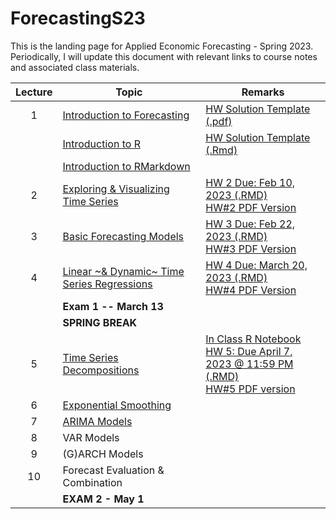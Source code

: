 # ForecastingS23
This is the landing page for Applied Economic Forecasting - Spring 2023. Periodically, I will update this document with relevant links to course notes and associated class materials.

| Lecture | Topic                                	                        |  Remarks                                	                        |
|:-----:	|-------------------------------------------                    | -------------------------------------------------			|
| 1    	  | [Introduction to Forecasting](2.Lectures/Lecture1/1.Intro_Time_Series.pdf)| [HW Solution Template (.pdf)](3.Homework/Solution_Template/Homework_Solution_Template.pdf)					|
|     	  | [Introduction to R](https://htmlpreview.github.io/?https://github.com/Shamar-Stewart/ForecastingS23/blob/main/2.Lectures/Lecture1/R_Introduction.nb.html) | [HW Solution Template (.Rmd)](3.Homework/Solution_Template/Homework_Solution_Template.Rmd) 					|
|     	  | [Introduction to RMarkdown](https://htmlpreview.github.io/?https://github.com/Shamar-Stewart/ForecastingS23/blob/main/2.Lectures/Lecture1/RMarkdown_Intro.html)                   | 					|
| 2    	  | [Exploring & Visualizing Time Series](2.Lectures/Lecture2/2-Visualizing-Time-Series.pdf)     	                    | [HW 2 Due: Feb 10, 2023 (.RMD)](3.Homework/HW2/AAEC_4984-AAEC_STAT-5484_HW2_S23.Rmd)<br>[HW#2 PDF Version](3.Homework/HW2/AAEC_4984-AAEC_STAT-5484_HW2_S23.pdf)		</br>			|
| 3   	  | [Basic Forecasting Models](2.Lectures/Lecture3/3.Evaluation_of_Basic_Forecasting_Models.pdf)                	                    | [HW 3 Due: Feb 22, 2023 (.RMD)](3.Homework/HW3/Homework3_S2023.Rmd)	<br>[HW#3 PDF Version](3.Homework/HW3/Homework3_S2023.pdf)		</br>					|
| 4    	  | [Linear ~& Dynamic~ Time Series Regressions](2.Lectures/Lecture4/4.Linear_and_Dynamic_Time_Series_Regressions.pdf)                       | [HW 4 Due: March 20, 2023 (.RMD)](3.Homework/HW4/Homework4_S2023.Rmd)	<br>[HW#4 PDF Version](3.Homework/HW4/Homework4_S2023.pdf)		</br>						|
|      	  | **Exam 1 -- March 13**              	                        | 					|
|     	  | **SPRING BREAK**                    	                        | 					|
| 5   	  | [Time Series Decompositions](2.Lectures/Lecture5/5.Time_Series_Decomposition.pdf)               	                    | [In Class R Notebook](https://htmlpreview.github.io/?https://github.com/Shamar-Stewart/ForecastingS23/blob/main/2.Lectures/Lecture5/Manual_Decomposition.nb.html)	<br> [HW 5: Due April 7, 2023 @ 11:59 PM (.RMD)](3.Homework/HW5/Homework5_S2023.Rmd)</br>	[HW#5 PDF version](3.Homework/HW5/Homework5_S2023.pdf)			|
| 6   	  | [Exponential Smoothing](2.Lectures/Lecture6/6.Moving_Averages_-_Exponential_Smoothing.pdf) 	                    | 					|
| 7   	  | [ARIMA Models](2.Lectures/Lecture7/7.ARIMA_Models.pdf)                            	                    | 					|
| 8   	  | VAR Models                              	                    | 					|
| 9   	  | (G)ARCH Models                          	                    | 					|
| 10   	  | Forecast Evaluation & Combination        	                    | 					|
|      	  | **EXAM 2 - May 1**                  	                        | 					|

